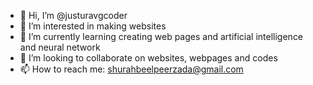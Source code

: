 - 👋 Hi, I’m @justuravgcoder
- 👀 I’m interested in making websites 
- 🌱 I’m currently learning creating web pages and artificial intelligence and neural network
- 💞️ I’m looking to collaborate on websites, webpages and codes
- 📫 How to reach me: shurahbeelpeerzada@gmail.com

<!---
justuravgcoder/justuravgcoder is a ✨ special ✨ repository because its `README.md` (this file) appears on your GitHub profile.
You can click the Preview link to take a look at your changes.
--->
